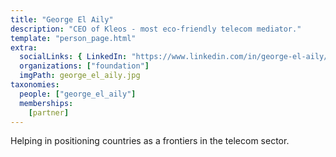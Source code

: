 ```yaml
---
title: "George El Aily"
description: "CEO of Kleos - most eco-friendly telecom mediator."
template: "person_page.html"
extra:
  socialLinks: { LinkedIn: "https://www.linkedin.com/in/george-el-aily/"}
  organizations: ["foundation"]
  imgPath: george_el_aily.jpg
taxonomies:
  people: ["george_el_aily"]
  memberships:
    [partner]
---
```


Helping in positioning countries as a frontiers in the telecom sector.